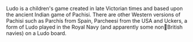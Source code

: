 Ludo is a children's game created in late Victorian times and based upon the ancient Indian game 
of Pachisi. There are other Western versions of Pachisi such as Parchís from Spain, Parcheesi 
from the USA and Uckers, a form of Ludo played in the Royal Navy (and apparently some nonBritish navies) on a Ludo board.

